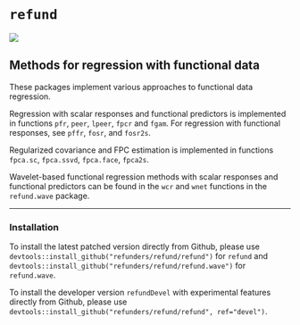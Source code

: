 # `refund`
![](https://travis-ci.org/refunders/refund.svg?branch=devel)
## Methods for regression with functional data

These packages implement various approaches to functional data regression. 

Regression with scalar responses and functional predictors is implemented in functions `pfr`, `peer`, `lpeer`, `fpcr` and `fgam`. For regression with functional responses, see `pffr`, `fosr`, and `fosr2s`.

Regularized covariance and FPC estimation is implemented in functions `fpca.sc`,
`fpca.ssvd`, `fpca.face`, `fpca2s`.

Wavelet-based functional regression methods with scalar responses and functional predictors can be found in the `wcr` and `wnet` functions in the `refund.wave` package.

---------------

### Installation

To install the latest patched version directly from Github, please use `devtools::install_github("refunders/refund/refund")` for `refund` and `devtools::install_github("refunders/refund/refund.wave")` for `refund.wave`.

To install the developer version `refundDevel` with experimental features directly from Github, please use `devtools::install_github("refunders/refund/refund", ref="devel")`.

